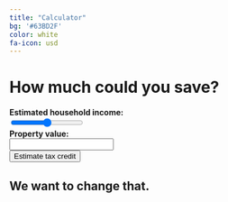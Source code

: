 ```yaml
---
title: "Calculator"
bg: '#63BD2F'
color: white
fa-icon: usd
---
```


# How much could you save?

<form>
    <b>Estimated household income:</b><br>   
    <input type="range" name="income" min="0" max="60000">
    <output for="income"><br>
    <b>Property value:</b><br>
    <input type="text" name="value">
    <br>
    <input type="submit" value="Estimate tax credit">
</form>

<br>

## We want to **change** that.